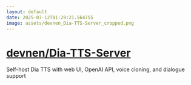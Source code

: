 ```yaml
---
layout: default
date: 2025-07-12T01:29:21.564755
image: assets/devnen_Dia-TTS-Server_cropped.png
---
```


# [devnen/Dia-TTS-Server](https://github.com/devnen/Dia-TTS-Server)

Self-host Dia TTS with web UI, OpenAI API, voice cloning, and dialogue support
